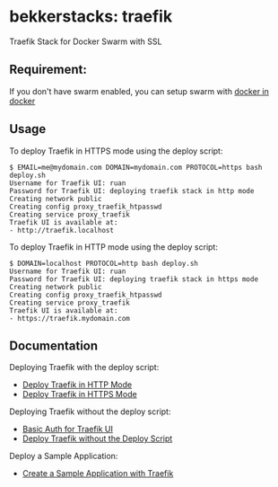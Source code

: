 # bekkerstacks: traefik
Traefik Stack for Docker Swarm with SSL

## Requirement:

If you don't have swarm enabled, you can setup swarm with [docker in docker](https://github.com/bekkerstacks/docker-swarm)

## Usage

To deploy Traefik in HTTPS mode using the deploy script:

```
$ EMAIL=me@mydomain.com DOMAIN=mydomain.com PROTOCOL=https bash deploy.sh
Username for Traefik UI: ruan
Password for Traefik UI: deploying traefik stack in http mode
Creating network public
Creating config proxy_traefik_htpasswd
Creating service proxy_traefik
Traefik UI is available at:
- http://traefik.localhost
```

To deploy Traefik in HTTP mode using the deploy script:

```
$ DOMAIN=localhost PROTOCOL=http bash deploy.sh
Username for Traefik UI: ruan
Password for Traefik UI: deploying traefik stack in https mode
Creating network public
Creating config proxy_traefik_htpasswd
Creating service proxy_traefik
Traefik UI is available at:
- https://traefik.mydomain.com
```

## Documentation

Deploying Traefik with the deploy script:

- [Deploy Traefik in HTTP Mode](https://github.com/bekkerstacks/traefik/wiki/Deploy-Traefik-in-HTTP-Mode)
- [Deploy Traefik in HTTPS Mode](https://github.com/bekkerstacks/traefik/wiki/Deploy-Traefik-in-HTTPS-Mode)

Deploying Traefik without the deploy script:
- [Basic Auth for Traefik UI](https://github.com/bekkerstacks/traefik/wiki/Basic-Auth-for-Dashboard)
- [Deploy Traefik without the Deploy Script](https://github.com/bekkerstacks/traefik/wiki/Deploy-Traefik-without-the-Deploy-Script)

Deploy a Sample Application:
- [Create a Sample Application with Traefik](https://github.com/bekkerstacks/traefik/wiki/Create-a-Sample-App-with-Traefik)
